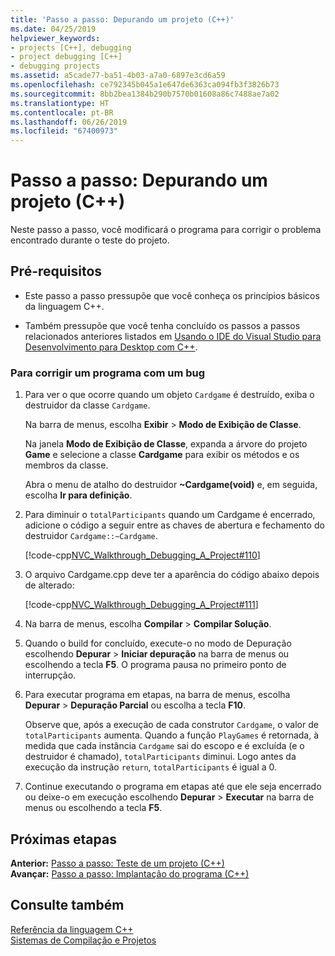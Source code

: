 ```yaml
---
title: 'Passo a passo: Depurando um projeto (C++)'
ms.date: 04/25/2019
helpviewer_keywords:
- projects [C++], debugging
- project debugging [C++]
- debugging projects
ms.assetid: a5cade77-ba51-4b03-a7a0-6897e3cd6a59
ms.openlocfilehash: ce792345b045a1e647de6363ca094fb3f3826b73
ms.sourcegitcommit: 8bb2bea1384b290b7570b01608a86c7488ae7a02
ms.translationtype: HT
ms.contentlocale: pt-BR
ms.lasthandoff: 06/26/2019
ms.locfileid: "67400973"
---
```

# <a name="walkthrough-debugging-a-project-c"></a>Passo a passo: Depurando um projeto (C++)

Neste passo a passo, você modificará o programa para corrigir o problema encontrado durante o teste do projeto.

## <a name="prerequisites"></a>Pré-requisitos

- Este passo a passo pressupõe que você conheça os princípios básicos da linguagem C++.

- Também pressupõe que você tenha concluído os passos a passos relacionados anteriores listados em [Usando o IDE do Visual Studio para Desenvolvimento para Desktop com C++](../ide/using-the-visual-studio-ide-for-cpp-desktop-development.md).

### <a name="to-fix-a-program-that-has-a-bug"></a>Para corrigir um programa com um bug

1. Para ver o que ocorre quando um objeto `Cardgame` é destruído, exiba o destruidor da classe `Cardgame`.

   Na barra de menus, escolha **Exibir** > **Modo de Exibição de Classe**.

   Na janela **Modo de Exibição de Classe**, expanda a árvore do projeto **Game** e selecione a classe **Cardgame** para exibir os métodos e os membros da classe.

   Abra o menu de atalho do destruidor **~Cardgame(void)** e, em seguida, escolha **Ir para definição**.

1. Para diminuir o `totalParticipants` quando um Cardgame é encerrado, adicione o código a seguir entre as chaves de abertura e fechamento do destruidor `Cardgame::~Cardgame`.

   [!code-cpp[NVC_Walkthrough_Debugging_A_Project#110](../ide/codesnippet/CPP/walkthrough-debugging-a-project-cpp_1.cpp)]

1. O arquivo Cardgame.cpp deve ter a aparência do código abaixo depois de alterado:

   [!code-cpp[NVC_Walkthrough_Debugging_A_Project#111](../ide/codesnippet/CPP/walkthrough-debugging-a-project-cpp_2.cpp)]

1. Na barra de menus, escolha **Compilar** > **Compilar Solução**.

1. Quando o build for concluído, execute-o no modo de Depuração escolhendo **Depurar** > **Iniciar depuração** na barra de menus ou escolhendo a tecla **F5**. O programa pausa no primeiro ponto de interrupção.

1. Para executar programa em etapas, na barra de menus, escolha **Depurar** > **Depuração Parcial** ou escolha a tecla **F10**.

   Observe que, após a execução de cada construtor `Cardgame`, o valor de `totalParticipants` aumenta. Quando a função `PlayGames` é retornada, à medida que cada instância `Cardgame` sai do escopo e é excluída (e o destruidor é chamado), `totalParticipants` diminui. Logo antes da execução da instrução `return`, `totalParticipants` é igual a 0.

1. Continue executando o programa em etapas até que ele seja encerrado ou deixe-o em execução escolhendo **Depurar** > **Executar** na barra de menus ou escolhendo a tecla **F5**.

## <a name="next-steps"></a>Próximas etapas

**Anterior:** [Passo a passo: Teste de um projeto (C++)](../ide/walkthrough-testing-a-project-cpp.md)<br/>
**Avançar:** [Passo a passo: Implantação do programa (C++)](../ide/walkthrough-deploying-your-program-cpp.md)

## <a name="see-also"></a>Consulte também

[Referência da linguagem C++](../cpp/cpp-language-reference.md)<br/>
[Sistemas de Compilação e Projetos](../build/projects-and-build-systems-cpp.md)<br/>
